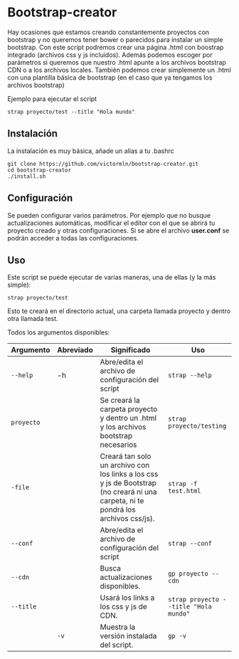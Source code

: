 # Bootstrap-creator

Hay ocasiones que estamos creando constantemente proyectos con bootstrap y no queremos tener bower o parecidos para instalar un simple bootstrap. Con este script podremos crear una página .html con boostrap integrado (archivos css y js incluidos). Además podemos escoger por parámetros si queremos que nuestro .html apunte a los archivos bootstrap CDN o a los archivos locales.
También podemos crear simplemente un .html con una plantilla básica de bootstrap (en el caso que ya tengamos los archivos bootstrap)

Ejemplo para ejecutar el script
```shell
strap proyecto/test --title "Hola mundo"
```

## Instalación

La instalación es muy básica, añade un alias a tu .bashrc

```shell
git clone https://github.com/victormln/bootstrap-creator.git
cd bootstrap-creator
./install.sh
```

## Configuración

Se pueden configurar varios parámetros. Por ejemplo que no busque actualizaciones automáticas, modificar el editor con el que se abrirá tu proyecto creado y otras configuraciones. Si se abre el archivo **user.conf** se podrán acceder a todas las configuraciones.

## Uso

Este script se puede ejecutar de varias maneras, una de ellas (y la más simple):
```shell
strap proyecto/test
```

Esto te creará en el directorio actual, una carpeta llamada proyecto y dentro otra llamada test.

Todos los argumentos disponibles:

|Argumento           |Abreviado|Significado                                   |Uso|
| ------------- | ---- | ---------------------------------------- |----------|
|`--help`     | -h | Abre/edita el archivo de configuración del script  |`strap --help`      |
|`proyecto`       |     | Se creará la carpeta proyecto y dentro un .html y los archivos bootstrap necesarios        |`strap proyecto/testing`  |
|`-file`     |  | Creará tan solo un archivo con los links a los css y js de Bootstrap (no creará ni una carpeta, ni te pondrá los archivos css/js).  |`strap -f test.html`      |
|`--conf`     |  | Abre/edita el archivo de configuración del script  |`strap --conf`      |
|`--cdn`     |  | Busca actualizaciones disponibles.  |`gp proyecto --cdn`      |
|`--title`     |  | Usará los links a los css y js de CDN.  |`strap proyecto --title "Hola mundo"`      |
|     |`-v`  | Muestra la versión instalada del script.  |`gp -v`      |
